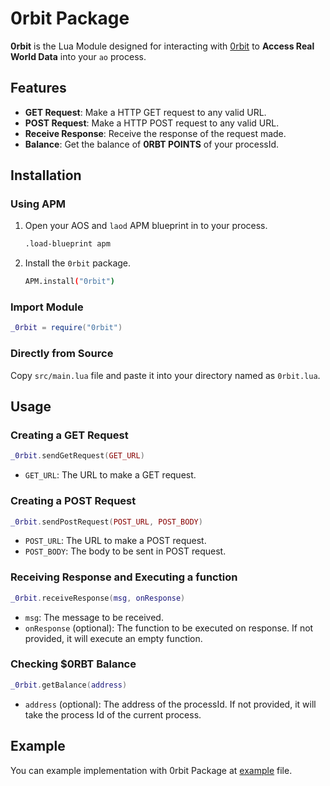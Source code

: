 # 0rbit Package

**0rbit** is the Lua Module designed for interacting with [0rbit](https://0rbit.co) to **Access Real World Data** into your `ao` process. 

## Features 

- **GET Request**: Make a HTTP GET request to any valid URL.
- **POST Request**: Make a HTTP POST request to any valid URL.
- **Receive Response**: Receive the response of the request made.
- **Balance**: Get the balance of **0RBT POINTS** of your processId.

## Installation

### Using APM

1. Open your AOS and `laod` APM blueprint in to your process.

    ```bash
    .load-blueprint apm
    ```
2. Install the `0rbit` package.

    ```bash
    APM.install("0rbit")
    ```

### Import Module
    
```lua
_0rbit = require("0rbit")
```

### Directly from Source

Copy `src/main.lua` file and paste it into your directory named as `0rbit.lua`.

## Usage

### Creating a GET Request

```lua
_0rbit.sendGetRequest(GET_URL)
```
- `GET_URL`: The URL to make a GET request.

### Creating a POST Request

```lua
_0rbit.sendPostRequest(POST_URL, POST_BODY)
```
- `POST_URL`: The URL to make a POST request.
- `POST_BODY`: The body to be sent in POST request.

### Receiving Response and Executing a function
    
```lua
_0rbit.receiveResponse(msg, onResponse)
```
- `msg`: The message to be received.
- `onResponse` (optional): The function to be executed on response. If not provided, it will execute an empty function.

### Checking $0RBT Balance 

```lua
_0rbit.getBalance(address)
```
- `address` (optional): The address of the processId. If not provided, it will take the process Id of the current process.

## Example

You can example implementation with 0rbit Package at [example](example.lua) file.